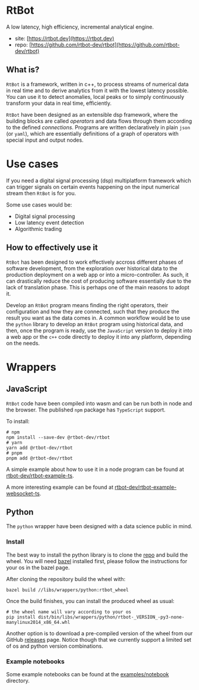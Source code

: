# RtBot

A low latency, high efficiency, incremental analytical engine.

- site: [https://rtbot.dev](https://rtbot.dev)
- repo: [https://github.com/rtbot-dev/rtbot](https://github.com/rtbot-dev/rtbot)

## What is?

`RtBot` is a framework, written in c++, to process streams of numerical data
in real time and to derive analytics from it with the lowest latency possible.
You can use it to detect anomalies, local peaks or to simply continuously transform
your data in real time, efficiently. 

`RtBot` have been designed as an extensible dsp framework, where the building blocks
are called _operators_ and data flows through them according to the defined _connections_.
Programs are written declaratively in plain `json` (or `yaml`), which are essentially
definitions of a graph of operators with special input and output nodes.

# Use cases

If you need a digital signal processing (dsp) multiplatform framework which can trigger signals on
certain events happening on the input numerical stream then `RtBot` is for you.

Some use cases would be:

- Digital signal processing
- Low latency event detection
- Algorithmic trading

## How to effectively use it

`RtBot` has been designed to work effectively accross different phases of software
development, from the exploration over historical data to the production deployment
on a web app or into a micro-controller. As such, it can drastically reduce the cost
of producing software essentially due to the lack of translation phase.
This is perhaps one of the main reasons to adopt it.

Develop an `RtBot` program means finding the right operators, their configuration and how they 
are connected, such that they produce the result you want as the data comes in. A common 
workflow would be to use the `python` library to develop an `RtBot` program using historical 
data, and then, once the program is ready, use the `JavaScript` version to deploy it into a web
app or the `c++` code directly to deploy it into any platform, depending on the needs. 

# Wrappers

## JavaScript

`RtBot` code have been compiled into wasm and can be run both in node and the browser.
The published `npm` package has `TypeScript` support.

To install:

```shell
# npm
npm install --save-dev @rtbot-dev/rtbot
# yarn
yarn add @rtbot-dev/rtbot
# pnpm
pnpm add @rtbot-dev/rtbot
```

A simple example about how to use it in a node program can be found at [rtbot-dev/rtbot-example-ts](https://github.com/rtbot-dev/rtbot-example-ts).

A more interesting example can be found at [rtbot-dev/rtbot-example-websocket-ts](https://github.com/rtbot-dev/rtbot-example-websocket-ts).

## Python

The `python` wrapper have been designed with a data science public in mind.

### Install

The best way to install the python library is to clone the [repo](https://github.com/rtbot-dev/rtbot) and
build the wheel. You will need [bazel](https://bazel.build/) installed first, please follow
the instructions for your os in the bazel page.

After cloning the repository build the wheel with:

```shell
bazel build //libs/wrappers/python:rtbot_wheel
```

Once the build finishes, you can install the produced wheel as usual:

```shell
# the wheel name will vary according to your os
pip install dist/bin/libs/wrappers/python/rtbot-_VERSION_-py3-none-manylinux2014_x86_64.whl
```

Another option is to download a pre-compiled version of the wheel from our GitHub [releases](https://github.com/rtbot-dev/rtbot/releases) page.
Notice though that we currently support a limited set of os and python version combinations.

### Example notebooks

Some example notebooks can be found at the [examples/notebook](https://github.com/rtbot-dev/rtbot/tree/master/examples/notebook) directory.
